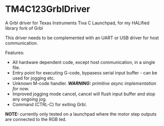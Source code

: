 # TM4C123GrblDriver
A Grbl driver for Texas Instruments Tiva C Launchpad, for my HALified library fork of Grbl

This driver needs to be complemented with an UART or USB driver for host communication.

Features:

* All hardware dependent code, except host communication, in a single file.
* Entry point for executing G-code, bypasess serial input buffer - can be used for jogging etc.
* Unknown M-code handler. _**WARNING:** primitive async implementation for now._
* Improved jogging mode cancel, cancel will flush input buffer and stop any ongoing jog.
* Command \(CTRL-C\) for exiting Grbl.

**NOTE:** currently only tested on a launchpad where the motor step outputs are connected to the RGB led.
